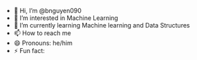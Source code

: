 - 👋 Hi, I’m @bnguyen090
- 👀 I’m interested in Machine Learning
- 🌱 I’m currently learning Machine learning and Data Structures
- 📫 How to reach me 
- 😄 Pronouns: he/him
- ⚡ Fun fact:

<!---
bnguyen090/bnguyen090 is a ✨ special ✨ repository because its `README.md` (this file) appears on your GitHub profile.
You can click the Preview link to take a look at your changes.
--->
